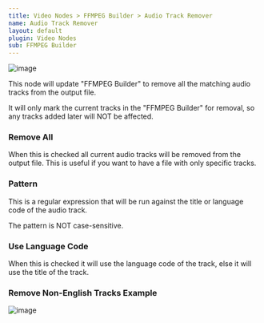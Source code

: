 ```yaml
---
title: Video Nodes > FFMPEG Builder > Audio Track Remover
name: Audio Track Remover
layout: default
plugin: Video Nodes
sub: FFMPEG Builder
---
```


![image](https://user-images.githubusercontent.com/958400/164949012-1520e929-ff4b-4002-847a-e57cdbc3b04f.png)

This node will update "FFMPEG Builder" to remove all the matching audio tracks from the output file.  

It will only mark the current tracks in the "FFMPEG Builder" for removal, so any tracks added later will NOT be affected.

### Remove All
When this is checked all current audio tracks will be removed from the output file.  This is useful if you want to have a file with only specific tracks.

### Pattern
This is a regular expression that will be run against the title or language code of the audio track.

The pattern is NOT case-sensitive.

### Use Language Code
When this is checked it will use the language code of the track, else it will use the title of the track.


### Remove Non-English Tracks Example
![image](https://user-images.githubusercontent.com/958400/164949105-c434f247-902b-44e3-ab2f-acdf9e2a8af5.png)
